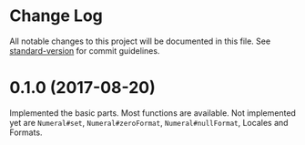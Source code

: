 # Change Log

All notable changes to this project will be documented in this file. See [standard-version](https://github.com/conventional-changelog/standard-version) for commit guidelines.

<a name="0.1.0"></a>
# 0.1.0 (2017-08-20)
Implemented the basic parts. Most functions are available. Not implemented yet are `Numeral#set`, `Numeral#zeroFormat`, `Numeral#nullFormat`, Locales and Formats.